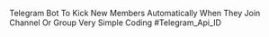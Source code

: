 Telegram Bot To Kick New Members Automatically When They Join Channel Or Group
Very Simple Coding
#Telegram_Api_ID
